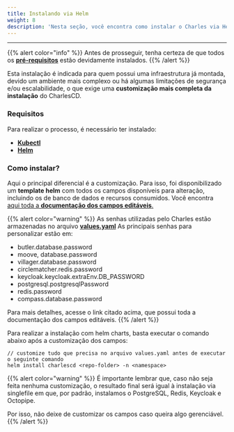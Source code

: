 ```yaml
---
title: Instalando via Helm
weight: 8
description: 'Nesta seção, você encontra como instalar o Charles via Helm.'
---
```


---

{{% alert color="info" %}}
Antes de prosseguir, tenha certeza de que todos os [**pré-requisitos**](.././#pre-requisitos) estão devidamente instalados.
{{% /alert %}}

Esta instalação é indicada para quem possui uma infraestrutura já montada, devido um ambiente mais complexo ou há algumas limitações de segurança e/ou escalabilidade, o que exige uma **customização mais completa da instalação** do CharlesCD.

### Requisitos 

Para realizar o processo, é necessário ter instalado: 

* [**Kubectl**](https://kubernetes.io/docs/tasks/tools/install-kubectl/)
* [**Helm** ](https://helm.sh/docs/intro/install/)

### Como instalar?

Aqui o principal diferencial é a customização. Para isso, foi disponibilizado um **template helm** com todos os campos disponíveis para alteração, incluindo os de banco de dados e recursos consumidos. Você encontra [aqui toda a **documentação dos campos editáveis**.](https://github.com/ZupIT/charlescd/tree/master/install/helm-chart) 

{{% alert color="warning" %}}
As senhas utilizadas pelo Charles estão armazenadas no arquivo [**values.yaml**](https://github.com/ZupIT/charlescd/blob/master/install/helm-chart/values.yaml) As principais senhas para personalizar estão em:

* butler.database.password
* moove, database.password
* villager.database.password
* circlematcher.redis.password
* keycloak.keycloak.extraEnv.DB\_PASSWORD
* postgresql.postgresqlPassword
* redis.password
* compass.database.password

Para mais detalhes, acesse o link citado acima, que possui toda a documentação dos campos editáveis.
{{% /alert %}}

Para realizar a instalação com helm charts, basta executar o comando abaixo após a customização dos campos:

```text
// customize tudo que precisa no arquivo values.yaml antes de executar o seguinte comando
helm install charlescd <repo-folder> -n <namespace>
```

{{% alert color="warning" %}}
É importante lembrar que, caso não seja feita nenhuma customização, o resultado final será igual à instalação via singlefile em que, por padrão, instalamos o PostgreSQL, Redis, Keycloak e Octopipe. 

Por isso, não deixe de customizar os campos caso queira algo gerenciável. 
{{% /alert %}}
